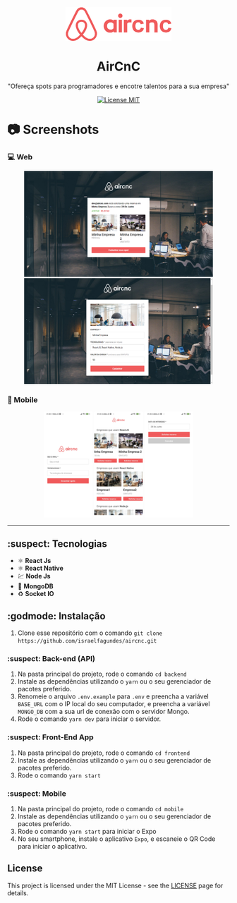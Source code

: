 <h1 align="center">
<br>
  <img src="github/logo.png" alt="AirCnC" width="240">
<br>
<br>
AirCnC
</h1>

<p align="center">"Ofereça spots para programadores e encotre talentos para a sua empresa"</p>

<p align="center">
  <a href="https://opensource.org/licenses/MIT">
    <img src="https://img.shields.io/badge/License-MIT-blue.svg" alt="License MIT">
  </a>
</p>

# :camera: Screenshots

### :computer: Web

<div align="center">
  <img src="github/spotlist.png" alt="demo-web" height="240">
  <img src="github/spotregistry.png" alt="demo-web" height="240">
</div>

### :iphone: Mobile

<div align="center">
  <img src="github/login.jpeg" alt="demo-mobile" height="240">
  <img src="github/spotlistmobile.jpeg" alt="demo-mobile" height="240">
  <img src="github/booking.jpeg" alt="demo-mobile" height="240">
</div>

<hr />

## :suspect: Tecnologias


- ⚛️ **React Js**
- ⚛️ **React Native**
- 💹 **Node Js**
- 📄 **MongoDB** 
- ♻️ **Socket IO**

## :godmode: Instalação

1. Clone esse repositório com o comando `git clone https://github.com/israelfagundes/aircnc.git`<br />

### :suspect: Back-end (API)

1. Na pasta principal do projeto, rode o comando `cd backend`
2. Instale as dependências utilizando o `yarn` ou o seu gerenciador de pacotes preferido.
3. Renomeie o arquivo `.env.example` para `.env` e preencha a variável `BASE_URL` com o IP local do seu computador, e preencha a variável `MONGO_DB` com a sua url de conexão com o servidor Mongo.
4. Rode o comando `yarn dev` para iniciar o servidor.

### :suspect: Front-End App

1. Na pasta principal do projeto, rode o comando `cd frontend`
2. Instale as dependências utilizando o `yarn` ou o seu gerenciador de pacotes preferido.
3. Rode o comando `yarn start`

### :suspect: Mobile

1. Na pasta principal do projeto, rode o comando `cd mobile`
2. Instale as dependências utilizando o `yarn` ou o seu gerenciador de pacotes preferido.
3. Rode o comando `yarn start` para iniciar o Expo
4. No seu smartphone, instale o aplicativo `Expo`, e escaneie o QR Code para iniciar o aplicativo.

## License

This project is licensed under the MIT License - see the [LICENSE](https://opensource.org/licenses/MIT) page for details.